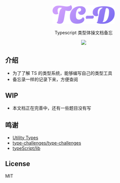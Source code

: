 <p align='center'>
  <img src='./src/public/logo.svg' width='200'/>
</p>

<p align='center'>Typescript 类型体操文档备忘</p>

<p align='center'>
  <a href='https://www.typescriptlang.org/play?install-plugin=%40type-challenges%2Fplayground-plugin'>
    <img src='https://img.shields.io/badge/Playground-143?logo=typescript&color=3178C6&logoColor=fff' />
  </a>
</p>

## 介绍
- 为了了解 TS 的类型系统，能够编写自己的类型工具
- 备忘录一样的记录下来，方便查阅

## WIP
- 本文档正在完善中，还有一些题目没有写



## 鸣谢

- [Utility Types](https://www.typescriptlang.org/docs/handbook/utility-types.html)
- [type-challenges/type-challenges](https://github.com/type-challenges/type-challenges)
- [typeScript/lib](https://github.com/microsoft/TypeScript/tree/main/src/lib)


## License

MIT

